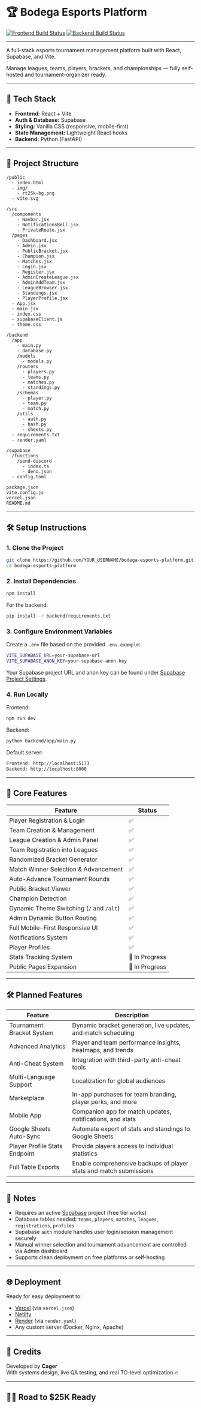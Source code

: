 # 🏆 Bodega Esports Platform

[![Frontend Build Status](https://github.com/wersplat/bodega-esports-platform/actions/workflows/frontend-build.yml/badge.svg)](https://github.com/wersplat/bodega-esports-platform/actions/workflows/frontend-build.yml)
[![Backend Build Status](https://github.com/wersplat/bodega-esports-platform/actions/workflows/backend-build.yml/badge.svg)](https://github.com/wersplat/bodega-esports-platform/actions/workflows/backend-build.yml)

---

A full-stack esports tournament management platform built with React, Supabase, and Vite.

Manage leagues, teams, players, brackets, and championships — fully self-hosted and tournament-organizer ready.

---

## 🚀 Tech Stack

- **Frontend:** React + Vite
- **Auth & Database:** Supabase
- **Styling:** Vanilla CSS (responsive, mobile-first)
- **State Management:** Lightweight React hooks
- **Backend:** Python (FastAPI)

---

## 📂 Project Structure

```
/public
  - index.html
  - img/
    - rt25k-bg.png
  - vite.svg

/src
  /components
    - Navbar.jsx
    - NotificationsBell.jsx
    - PrivateRoute.jsx
  /pages
    - Dashboard.jsx
    - Admin.jsx
    - PublicBracket.jsx
    - Champion.jsx
    - Matches.jsx
    - Login.jsx
    - Register.jsx
    - AdminCreateLeague.jsx
    - AdminAddTeam.jsx
    - LeagueBrowser.jsx
    - Standings.jsx
    - PlayerProfile.jsx
  - App.jsx
  - main.jsx
  - index.css
  - supabaseClient.js
  - theme.css

/backend
  /app
    - main.py
    - database.py
    /models
      - models.py
    /routers
      - players.py
      - teams.py
      - matches.py
      - standings.py
    /schemas
      - player.py
      - team.py
      - match.py
    /utils
      - auth.py
      - hash.py
      - sheets.py
  - requirements.txt
  - render.yaml

/supabase
  /functions
    /send-discord
      - index.ts
      - deno.json
  - config.toml

package.json
vite.config.js
vercel.json
README.md
```

---

## 🛠️ Setup Instructions

### 1. Clone the Project

```bash
git clone https://github.com/YOUR_USERNAME/bodega-esports-platform.git
cd bodega-esports-platform
```

### 2. Install Dependencies

```bash
npm install
```

For the backend:

```bash
pip install -r backend/requirements.txt
```

### 3. Configure Environment Variables

Create a `.env` file based on the provided `.env.example`:

```bash
VITE_SUPABASE_URL=your-supabase-url
VITE_SUPABASE_ANON_KEY=your-supabase-anon-key
```

Your Supabase project URL and anon key can be found under [Supabase Project Settings](https://app.supabase.com/).

### 4. Run Locally

Frontend:

```bash
npm run dev
```

Backend:

```bash
python backend/app/main.py
```

Default server:

```bash
Frontend: http://localhost:5173
Backend: http://localhost:8000
```

---

## 🔑 Core Features

| Feature | Status |
|---|---|
| Player Registration & Login | ✅ |
| Team Creation & Management | ✅ |
| League Creation & Admin Panel | ✅ |
| Team Registration into Leagues | ✅ |
| Randomized Bracket Generator | ✅ |
| Match Winner Selection & Advancement | ✅ |
| Auto-Advance Tournament Rounds | ✅ |
| Public Bracket Viewer | ✅ |
| Champion Detection | ✅ |
| Dynamic Theme Switching (`/` and `/alt`) | ✅ |
| Admin Dynamic Button Routing | ✅ |
| Full Mobile-First Responsive UI | ✅ |
| Notifications System | ✅ |
| Player Profiles | ✅ |
| Stats Tracking System | 🚧 In Progress |
| Public Pages Expansion | 🚧 In Progress |

---

## 🛠 Planned Features

| Feature | Description |
|---|---|
| Tournament Bracket System | Dynamic bracket generation, live updates, and match scheduling |
| Advanced Analytics | Player and team performance insights, heatmaps, and trends |
| Anti-Cheat System | Integration with third-party anti-cheat tools |
| Multi-Language Support | Localization for global audiences |
| Marketplace | In-app purchases for team branding, player perks, and more |
| Mobile App | Companion app for match updates, notifications, and stats |
| Google Sheets Auto-Sync | Automate export of stats and standings to Google Sheets |
| Player Profile Stats Endpoint | Provide players access to individual statistics |
| Full Table Exports | Enable comprehensive backups of player stats and match submissions |

---

## 📜 Notes

- Requires an active [Supabase](https://supabase.com/) project (free tier works)
- Database tables needed: `teams`, `players`, `matches`, `leagues`, `registrations`, `profiles`
- Supabase `auth` module handles user login/session management securely
- Manual winner selection and tournament advancement are controlled via Admin dashboard
- Supports clean deployment on free platforms or self-hosting

---

## 🌐 Deployment

Ready for easy deployment to:

- [Vercel](https://vercel.com/) (via `vercel.json`)
- [Netlify](https://www.netlify.com/)
- [Render](https://render.com/) (via `render.yaml`)
- Any custom server (Docker, Nginx, Apache)

---

## 🧐 Credits

Developed by **Cager**  
With systems design, live QA testing, and real TO-level optimization 🔥

---

## 🏋️‍♂️ Road to $25K Ready
